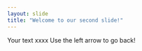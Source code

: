 ```yaml
---
layout: slide
title: "Welcome to our second slide!"
---
```

Your text  xxxx
Use the left arrow to go back!
